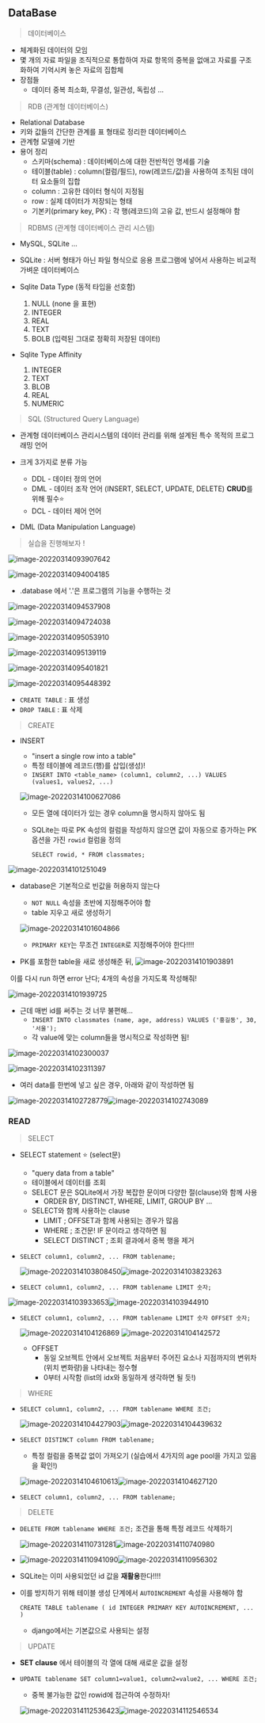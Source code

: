 ## DataBase

> 데이터베이스

* 체계화된 데이터의 모임
* 몇 개의 자료 파일을 조직적으로 통합하여 자료 항목의 중복을 없애고 자료를 구조화하여 기억시켜 놓은 자료의 집합체
* 장점들
  * 데이터 중복 최소화, 무결성, 일관성, 독립성 ...

> RDB (관계형 데이터베이스)

* Relational Database
* 키와 값들의 간단한 관계를 표 형태로 정리한 데이터베이스
* 관계형 모델에 기반
* 용어 정리
  * 스키마(schema) : 데이터베이스에 대한 전반적인 명세를 기술
  * 테이블(table) : column(컬럼/필드), row(레코드/값)을 사용하여 조직된 데이터 요소들의 집합
  * column : 고유한 데이터 형식이 지정됨
  * row : 실제 데이터가 저장되는 형태
  * 기본키(primary key, PK) : 각 행(레코드)의 고유 값, 반드시 설정해야 함

> RDBMS (관계형 데이터베이스 관리 시스템)

* MySQL, SQLite ...
* SQLite : 서버 형태가 아닌 파일 형식으로 응용 프로그램에 넣어서 사용하는 비교적 가벼운 데이터베이스
* Sqlite Data Type (동적 타입을 선호함)
  1. NULL (none 을 표현)
  2. INTEGER
  3. REAL
  4. TEXT
  5. BOLB (입력된 그대로 정확히 저장된 데이터)

* Sqlite Type Affinity
  1. INTEGER
  2. TEXT
  3. BLOB
  4. REAL
  5. NUMERIC

> SQL (Structured Query Language)

* 관계형 데이터베이스 관리시스템의 데이터 관리를 위해 설계된 특수 목적의 프로그래밍 언어
* 크게 3가지로 분류 가능
  * DDL - 데이터 정의 언어
  * DML - 데이터 조작 언어 (INSERT, SELECT, UPDATE, DELETE) **CRUD**를 위해 필수:star:
  * DCL - 데이터 제어 언어

* DML (Data Manipulation Language)



> 실습을 진행해보자 !

![image-20220314093907642](db_day1.assets/image-20220314093907642.png)

![image-20220314094004185](db_day1.assets/image-20220314094004185.png)

* .database 에서 '.'은 프로그램의 기능을 수행하는 것

![image-20220314094537908](db_day1.assets/image-20220314094537908.png)

![image-20220314094724038](db_day1.assets/image-20220314094724038.png)

![image-20220314095053910](db_day1.assets/image-20220314095053910.png)

![image-20220314095139119](db_day1.assets/image-20220314095139119.png)

![image-20220314095401821](db_day1.assets/image-20220314095401821.png)

![image-20220314095448392](db_day1.assets/image-20220314095448392.png)



* `CREATE TABLE` : 표 생성
* `DROP TABLE` : 표 삭제



> CREATE

* INSERT

  * "insert a single row into a table"
  * 특정 테이블에 레코드(행)를 삽입(생성)!
  * `INSERT INTO <table_name> (column1, column2, ...) VALUES (values1, values2, ...)`

  ![image-20220314100627086](db_day1.assets/image-20220314100627086.png)

  * 모든 열에 데이터가 있는 경우 column을 명시하지 않아도 됨

  * SQLite는 따로 PK 속성의 컬럼을 작성하지 않으면 값이 자동으로 증가하는 PK옵션을 가진 `rowid` 컬럼을 정의

    `SELECT rowid, * FROM classmates;`

![image-20220314101251049](db_day1.assets/image-20220314101251049.png)

* database은 기본적으로 빈값을 허용하지 않는다

  * `NOT NULL` 속성을 초반에 지정해주어야 함
  * table 지우고 새로 생성하기

  ![image-20220314101604866](db_day1.assets/image-20220314101604866.png)

  * `PRIMARY KEY`는 무조건 `INTEGER`로 지정해주어야 한다!!!!

* PK를 포함한 table을 새로 생성해준 뒤, ![image-20220314101903891](db_day1.assets/image-20220314101903891.png)

​		이를 다시 run 하면 error 난다; 4개의 속성을 가지도록 작성해줘!

![image-20220314101939725](db_day1.assets/image-20220314101939725.png)

* 근데 매번 id를 써주는 것 너무 불편해...
  * `INSERT INTO classmates (name, age, address) VALUES ('홍길동', 30, '서울');`
  * 각 value에 맞는 column들을 명시적으로 작성하면 됨!

![image-20220314102300037](db_day1.assets/image-20220314102300037.png)

![image-20220314102311397](db_day1.assets/image-20220314102311397.png)

* 여러 data를 한번에 넣고 싶은 경우, 아래와 같이 작성하면 됨

![image-20220314102728779](db_day1.assets/image-20220314102728779.png)![image-20220314102743089](db_day1.assets/image-20220314102743089.png)





### READ

> SELECT

* SELECT statement :star: (select문)

  * "query data from a table"
  * 테이블에서 데이터를 조회
  * SELECT 문은 SQLite에서 가장 복잡한 문이며 다양한 절(clause)와 함께 사용
    * ORDER BY, DISTINCT, WHERE, LIMIT, GROUP BY ...
  * SELECT와 함께 사용하는 clause
    * LIMIT ; OFFSET과 함께 사용되는 경우가 많음
    * WHERE ; 조건문! IF 문이라고 생각하면 됨
    * SELECT DISTINCT ; 조회 결과에서 중복 행을 제거

* `SELECT column1, column2, ... FROM tablename;`

  ![image-20220314103808450](db_day1.assets/image-20220314103808450.png)![image-20220314103823263](db_day1.assets/image-20220314103823263.png)

* `SELECT column1, column2, ... FROM tablename LIMIT 숫자;`

![image-20220314103933653](db_day1.assets/image-20220314103933653.png)![image-20220314103944910](db_day1.assets/image-20220314103944910.png)



* `SELECT column1, column2, ... FROM tablename LIMIT 숫자 OFFSET 숫자;`

  ![image-20220314104126869](db_day1.assets/image-20220314104126869.png)	![image-20220314104142572](db_day1.assets/image-20220314104142572.png)

  * OFFSET
    * 동일 오브젝트 안에서 오브젝트 처음부터 주어진 요소나 지점까지의 변위차(위치 변화량)을 나타내는 정수형
    * 0부터 시작함 (list의 idx와 동일하게 생각하면 될 듯!)

> WHERE

* `SELECT column1, column2, ... FROM tablename WHERE 조건;`

  ![image-20220314104427903](db_day1.assets/image-20220314104427903.png)![image-20220314104439632](db_day1.assets/image-20220314104439632.png)

* `SELECT DISTINCT column FROM tablename;`

  * 특정 컬럼을 중복값 없이 가져오기 (실습에서 4가지의 age pool을 가지고 있음을 확인!)

  ![image-20220314104610613](db_day1.assets/image-20220314104610613.png)![image-20220314104627120](db_day1.assets/image-20220314104627120.png)

* `SELECT column1, column2, ... FROM tablename;`

> DELETE

* `DELETE FROM tablename WHERE 조건;` 조건을 통해 특정 레코드 삭제하기

  ![image-20220314110731281](db_day1.assets/image-20220314110731281.png)![image-20220314110740980](db_day1.assets/image-20220314110740980.png)

* ![image-20220314110941090](db_day1.assets/image-20220314110941090.png)![image-20220314110956302](db_day1.assets/image-20220314110956302.png)

* SQLite는 이미 사용되었던 id 값을 **재활용**한다!!!!

* 이를 방지하기 위해 테이블 생성 단계에서 `AUTOINCREMENT` 속성을 사용해야 함

  `CREATE TABLE tablename ( id INTEGER PRIMARY KEY AUTOINCREMENT, ... )`

  * django에서는 기본값으로 사용되는 설정

> UPDATE

* **SET clause** 에서 테이블의 각 열에 대해 새로운 값을 설정

* `UPDATE tablename SET column1=value1, column2=value2, ... WHERE 조건;`

  * 중복 불가능한 값인 rowid에 접근하여 수정하자!

  ![image-20220314112536423](db_day1.assets/image-20220314112536423.png)![image-20220314112546534](db_day1.assets/image-20220314112546534.png)



